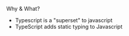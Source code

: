 Why & What?

- Typescript is a "superset" to javascript
- TypeScript adds static typing to Javascript
